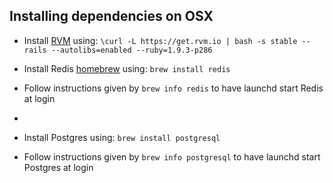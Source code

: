 ## Installing dependencies on OSX

* Install [RVM](https://rvm.io/) using:
  `\curl -L https://get.rvm.io | bash -s stable --rails --autolibs=enabled --ruby=1.9.3-p286`

* Install Redis [homebrew](http://mxcl.github.io/homebrew/) using:
  `brew install redis`

* Follow instructions given by `brew info redis` to have launchd start Redis at login
* 
* Install Postgres using:
`brew install postgresql`
* Follow instructions given by `brew info postgresql` to have launchd start Postgres at login